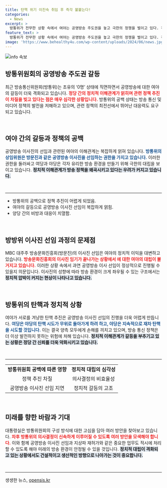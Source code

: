 ```yaml
---
title: 탄핵 위기 이진숙 취임 후 즉각 불붙는다!
categories:
  - News
excerpt: >
  방통위가 전무한 상황 속에서 여야는 공영방송 주도권을 놓고 극한의 정쟁을 벌이고 있다. 각당의 이해관계가 얽힌 방송 이사진 선임을 둘러싸고 탄핵과 사퇴의 악순환이 계속되며, 정책 공백 우려가 커지고 있다. 클릭 필수!
feature_text: >
  방통위가 전무한 상황 속에서 여야는 공영방송 주도권을 놓고 극한의 정쟁을 벌이고 있다. 각당의 이해관계가 얽힌 방송 이사진 선임을 둘러싸고 탄핵과 사퇴의 악순환이 계속되며, 정책 공백 우려가 커지고 있다. 클릭 필수!
image: 'https://www.behealthy4u.com/wp-content/uploads/2024/06/news.jpg'
---
```


<p><img src="https://www.behealthy4u.com/wp-content/uploads/2024/06/news.jpg" alt="info 속보" /></p>

<h2 data-ke-size="size26">방통위원회의 공영방송 주도권 갈등</h2>

<p data-ke-size="size16">최근 방송통신위원회(방통위)는 초유의 ‘0명’ 상태에 직면하면서 공영방송에 대한 여야의 갈등이 더욱 격화되고 있습니다. <b><span style="color: #ee2323;">정당 간의 정치적 이해관계가 얽히며 관련 정책 추진이 차질을 빚고 있다는 점은 매우 심각한 상황입니다.</span></b> 방통위의 공백 상태는 방송 통신 및 미디어 정책의 발전을 저해하고 있으며, 관련 정책의 최전선에서 뛰어난 대응력도 요구되고 있습니다.</p>

<p data-ke-size="size16">&nbsp;</p>

<h2 data-ke-size="size26">여야 간의 갈등과 정책의 공백</h2>

<p data-ke-size="size16">공영방송 이사진의 선임과 관련된 여야의 이해관계는 복잡하게 얽혀 있습니다. <b><span style="color: #1a5490;">방통위의 상임위원은 방문진과 같은 공영방송 이사진을 선임하는 권한을 가지고 있습니다.</span></b> 이러한 권한을 둘러싸고 여당과 야당은 각자 유리한 방송 환경을 만들기 위해 극한의 대립을 보이고 있습니다. <b><span style="background-color: #21538527;">정치적 이해관계가 방송 정책을 왜곡시키고 있다는 우려가 커지고 있습니다.</span></b></p>

<p data-ke-size="size16">&nbsp;</p>

<hr />

<ul>
<li>방통위의 공백으로 정책 추진이 어렵게 되었음.</li>
<li>여야의 갈등으로 공영방송 이사진 선임이 복잡하게 얽힘.</li>
<li>양당 간의 비방과 대응이 치열함.</li>
</ul>

<p data-ke-size="size16">&nbsp;</p>

<h2 data-ke-size="size26">방방위 이사진 선임 과정의 문제점</h2>

<p data-ke-size="size16">MBC 대주주 방송문화진흥회(방문진)의 이사진 선임은 여야의 정치적 이익을 대변하고 있습니다. <b><span style="color: #ee2323;">방송문화진흥회의 이사진 임기가 끝나가는 상황에서 에 대한 여야의 대립이 불거지고 있습니다.</span></b> 이러한 상황 속에서 과연 공영방송 이사 선임이 정상적으로 진행될 수 있을지 의문입니다. 이사진의 성향에 따라 방송 환경이 크게 좌우될 수 있는 구조에서는 <b><span style="background-color: #21538527;">정치적 압박이 커지는 현상이 나타나고 있습니다.</span></b></p>

<p data-ke-size="size16">&nbsp;</p>

<h2 data-ke-size="size26">방통위의 탄핵과 정치적 상황</h2>

<p data-ke-size="size16">여야가 서로를 겨냥한 탄핵 추진은 공영방송 이사진 선임의 진행을 더욱 어렵게 만듭니다. <b><span style="color: #1a5490;">여당은 야당의 탄핵 시도가 무위로 돌아가게 하려 하고, 야당은 지속적으로 재차 탄핵을 시도할 것입니다.</span></b> 이는 결국 양측 모두에게 손해를 끼치고 있으며, 방송 통신 정책은 더 이상 발전하지 못하는 위험에 처해 있습니다. <b><span style="background-color: #21538527;">정치적 이해관계가 갈등을 부추기고 있는 상황은 정당 간 신뢰를 더욱 악화시키고 있습니다.</span></b></p>

<p data-ke-size="size16">&nbsp;</p>

<hr />

<table>
<tr>
<td style="text-align: center; height: 17px;"><b>방통위원회 공백에 따른 영향</b></td>
<td style="text-align: center; height: 17px;"><b>정치적 대립의 심각성</b></td>
</tr>
<tr>
<td style="text-align: center; height: 17px;">정책 추진 차질</td>
<td style="text-align: center; height: 17px;">의사결정의 비효율성</td>
</tr>
<tr>
<td style="text-align: center; height: 17px;">공영방송 이사진 선임 지연</td>
<td style="text-align: center; height: 17px;">정치적 갈등의 고조</td>
</tr>
</table>

<p data-ke-size="size16">&nbsp;</p>

<h2 data-ke-size="size26">미래를 향한 바람과 기대</h2>

<p data-ke-size="size16">대통령실은 방통위원회의 구성 방식에 대한 고심을 담아 여러 방안을 찾아보고 있습니다. <b><span style="color: #ee2323;">차후 방통위의 의사결정이 신속하게 이루어질 수 있도록 여러 방안을 모색해야 합니다.</span></b> 이와 함께 공영방송 이사진 선임과 지상파 재허가와 같은 중요한 업무도 적시에 처리할 수 있도록 해야 미래의 방송 환경이 안정될 수 있을 것입니다. <b><span style="background-color: #21538527;">정치적 대립이 격화되고 있는 상황에서도 건설적이고 생산적인 방향으로 나아가는 것이 중요합니다.</span></b></p>

<p data-ke-size="size16">&nbsp;</p>

<hr />
생생한 뉴스, <a href="https://opensis.kr" rel="dofollow">opensis.kr</a>



